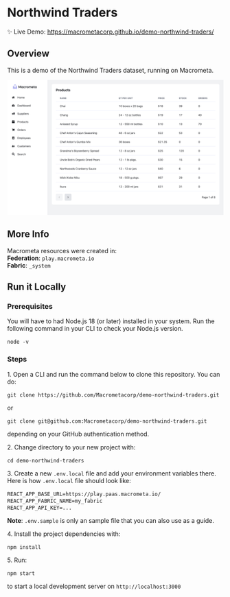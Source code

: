 # Northwind Traders
:sparkles: Live Demo: https://macrometacorp.github.io/demo-northwind-traders/

## Overview
This is a demo of the Northwind Traders dataset, running on Macrometa.  

![screenshot.png](screenshot.png)

## More Info
Macrometa resources were created in:  
**Federation**: `play.macrometa.io`  
**Fabric**: `_system`  

## Run it Locally
### Prerequisites
You will have to had Node.js 18 (or later) installed in your system. Run the following command in your CLI to check your Node.js version.
```
node -v 
```
### Steps
1\. Open a CLI and run the command below to clone this repository. You can do:
```
git clone https://github.com/Macrometacorp/demo-northwind-traders.git
```
or 
```
git clone git@github.com:Macrometacorp/demo-northwind-traders.git
```
depending on your GitHub authentication method.  

2\. Change directory to your new project with:
```
cd demo-northwind-traders
```

3\. Create a new `.env.local` file and add your environment variables there.  
Here is how `.env.local` file should look like:
```
REACT_APP_BASE_URL=https://play.paas.macrometa.io/
REACT_APP_FABRIC_NAME=my_fabric
REACT_APP_API_KEY=...
```
**Note**: `.env.sample` is only an sample file that you can also use as a guide.  

4\. Install the project dependencies with:
```
npm install
```

5\. Run:
```
npm start
```
to start a local development server on `http://localhost:3000`
